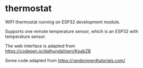 # thermostat
WIFI thermostat running on ESP32 development module.

Supports one remote temperature sensor, which is an ESP32 with temperature sensor.

The web interface is adapted from 
https://codepen.io/dalhundal/pen/KpabZB

Some code adapted from https://randomnerdtutorials.com/ 
